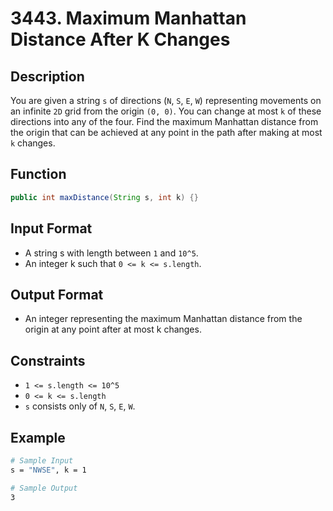 # 3443. Maximum Manhattan Distance After K Changes

## Description

You are given a string `s` of directions (`N`, `S`, `E`, `W`) representing movements on an infinite `2D` grid from the origin `(0, 0)`. You can change at most `k` of these directions into any of the four. Find the maximum Manhattan distance from the origin that can be achieved at any point in the path after making at most `k` changes.

## Function

```java
public int maxDistance(String s, int k) {}
```

## Input Format

- A string s with length between `1` and `10^5`.
- An integer k such that `0 <= k <= s.length`.

## Output Format

- An integer representing the maximum Manhattan distance from the origin at any point after at most k changes.

## Constraints

- `1 <= s.length <= 10^5`
- `0 <= k <= s.length`
- `s` consists only of `N`, `S`, `E`, `W`.

## Example

```bash
# Sample Input
s = "NWSE", k = 1

# Sample Output
3
```
